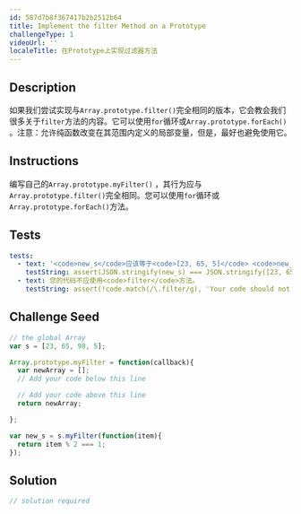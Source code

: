 ```yaml
---
id: 587d7b8f367417b2b2512b64
title: Implement the filter Method on a Prototype
challengeType: 1
videoUrl: ''
localeTitle: 在Prototype上实现过滤器方法
---
```


## Description
<section id="description">如果我们尝试实现与<code>Array.prototype.filter()</code>完全相同的版本，它会教会我们很多关于<code>filter</code>方法的内容。它可以使用<code>for</code>循环或<code>Array.prototype.forEach()</code> 。注意：允许纯函数改变在其范围内定义的局部变量，但是，最好也避免使用它。 </section>

## Instructions
<section id="instructions">编写自己的<code>Array.prototype.myFilter()</code> ，其行为应与<code>Array.prototype.filter()</code>完全相同。您可以使用<code>for</code>循环或<code>Array.prototype.forEach()</code>方法。 </section>

## Tests
<section id='tests'>

```yml
tests:
  - text: '<code>new_s</code>应该等于<code>[23, 65, 5]</code> <code>new_s</code> <code>[23, 65, 5]</code> 。'
    testString: assert(JSON.stringify(new_s) === JSON.stringify([23, 65, 5]), '<code>new_s</code> should equal <code>[23, 65, 5]</code>.');
  - text: 您的代码不应使用<code>filter</code>方法。
    testString: assert(!code.match(/\.filter/g), 'Your code should not use the <code>filter</code> method.');

```

</section>

## Challenge Seed
<section id='challengeSeed'>

<div id='js-seed'>

```js
// the global Array
var s = [23, 65, 98, 5];

Array.prototype.myFilter = function(callback){
  var newArray = [];
  // Add your code below this line

  // Add your code above this line
  return newArray;

};

var new_s = s.myFilter(function(item){
  return item % 2 === 1;
});

```

</div>



</section>

## Solution
<section id='solution'>

```js
// solution required
```
</section>
